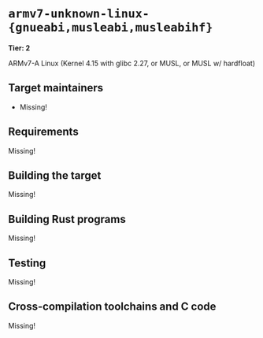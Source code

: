 # `armv7-unknown-linux-{gnueabi,musleabi,musleabihf}`

**Tier: 2**

ARMv7-A Linux (Kernel 4.15 with glibc 2.27, or MUSL, or MUSL w/ hardfloat)

## Target maintainers

- Missing!

## Requirements

Missing!

## Building the target

Missing!

## Building Rust programs

Missing!

## Testing

Missing!

## Cross-compilation toolchains and C code

Missing!
